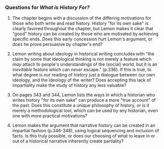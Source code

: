 ### Questions for _What is History For?_

1. The chapter begins with a discussion of the differing motivations for those who both write and read history.  History "for its own sake" is clearly favored throughout the chapter, but Lemon makes it clear that "good" history can be created by those who are motivated by achieving specific ends.  Does this early concession hurt Lemon's argument, or does he prove persuasive by chapter's end?

2.  Lemon writing about ideology in historical writing concludes with "the claim by some that ideological thinking is not merely a feature which _may_ attach to people's understandings of the (social) world, but it is an _inevitable_ feature which can _never_ escape." (p.336).  If this is true, to what degree is our reading of history just a dialogue between our own ideology, and the ideology of the writer?  Does accepting this lack of impartiality make the study of history any less valuable?

3.  On pages 343 and 344, Lemon lists the ways in which a historian who writes history "for its own sake" can produce a more "true account" of the past.  Does this constitute a unique philosophy of history, or is it merely a methodological tool, which can be used by any historian, even one with more practical motivations?

4. Lemon makes the argument that narrative history can be created in an impartial fashion (p.346-348), using logical sequencing and inclusion of facts.  Is this truly possible, or does our choosing of what to leave in or out of a historical narrative inherently create partiality?
